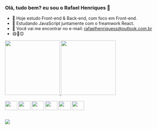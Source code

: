### Olá, tudo bem? eu sou o Rafael Henriques 👋

- 🔭 Hoje estudo Front-end & Back-end, com foco em Front-end.
- 🌱 Estudando JavaScript juntamente com o freamwork React.
- 💬 Você vai me encontrar no e-mail: rafaelhenriquess@outlook.com.br
- 😄🤣😊

<div>
  <a href=https://github.com/rafaelhenriquess>
  <img height ="180cm" src="https://github-readme-stats.vercel.app/api?username=rafaelhenriquess&show_icons=true&theme=dark&include_all_commits=true&count_private=true"/>
  <img height ="180cm" src="https://github-readme-stats.vercel.app/api/top-langs/?username=rafaelhenriquess&layout=compact&langs_count=16&theme=dark"/>
<div style="display: inline-block"><br>
  <img align="center" alt"Rafa-JS" height="30" width="40" src="https://cdn.jsdelivr.net/gh/devicons/devicon/icons/html5/html5-original.svg" /> 
  <img align="center" alt"Rafa-JS" height="30" width="40" src="https://cdn.jsdelivr.net/gh/devicons/devicon/icons/css3/css3-original.svg" />
  <img align="center" alt"Rafa-JS" height="30" width="40" src="https://cdn.jsdelivr.net/gh/devicons/devicon/icons/javascript/javascript-original.svg" />
  <img align="center" alt"Rafa-JS" height="30" width="40" src="https://cdn.jsdelivr.net/gh/devicons/devicon/icons/jquery/jquery-original.svg" />        
  <img align="center" alt"Rafa-JS" height="30" width="40" src="https://cdn.jsdelivr.net/gh/devicons/devicon/icons/react/react-original.svg" />
  <img align="center" alt"Rafa-JS" height="30" width="40" src="https://cdn.jsdelivr.net/gh/devicons/devicon/icons/mysql/mysql-original.svg" />      
</div>

##

<div>
  <a href="https://www.linkedin.com/in/rafael-henriques-2a1a4a216/" target="_blank"><img src="https://img.shields.io/badge/LinkedIn-0077B5?style=for-the-badge&logo=linkedin&logoColor=white" target="_blank"></a>
</div>

